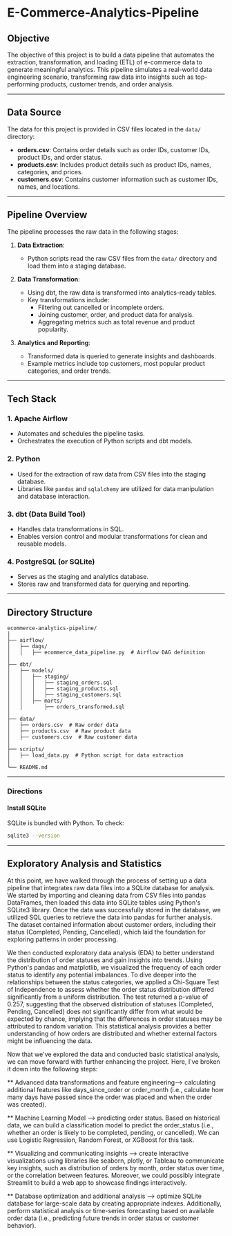 # E-Commerce-Analytics-Pipeline


## Objective
The objective of this project is to build a data pipeline that automates the extraction, transformation, and loading (ETL) of e-commerce data to generate meaningful analytics. This pipeline simulates a real-world data engineering scenario, transforming raw data into insights such as top-performing products, customer trends, and order analysis.

---

## Data Source
The data for this project is provided in CSV files located in the `data/` directory:
- **orders.csv**: Contains order details such as order IDs, customer IDs, product IDs, and order status.
- **products.csv**: Includes product details such as product IDs, names, categories, and prices.
- **customers.csv**: Contains customer information such as customer IDs, names, and locations.

---

## Pipeline Overview
The pipeline processes the raw data in the following stages:

1. **Data Extraction**:  
   - Python scripts read the raw CSV files from the `data/` directory and load them into a staging database.

2. **Data Transformation**:  
   - Using dbt, the raw data is transformed into analytics-ready tables.  
   - Key transformations include:
     - Filtering out cancelled or incomplete orders.
     - Joining customer, order, and product data for analysis.
     - Aggregating metrics such as total revenue and product popularity.

3. **Analytics and Reporting**:  
   - Transformed data is queried to generate insights and dashboards.
   - Example metrics include top customers, most popular product categories, and order trends.

---

## Tech Stack

### 1. Apache Airflow  
- Automates and schedules the pipeline tasks.  
- Orchestrates the execution of Python scripts and dbt models.

### 2. Python  
- Used for the extraction of raw data from CSV files into the staging database.  
- Libraries like `pandas` and `sqlalchemy` are utilized for data manipulation and database interaction.

### 3. dbt (Data Build Tool)  
- Handles data transformations in SQL.  
- Enables version control and modular transformations for clean and reusable models.

### 4. PostgreSQL (or SQLite)  
- Serves as the staging and analytics database.  
- Stores raw and transformed data for querying and reporting.

---

## Directory Structure

```plaintext
ecommerce-analytics-pipeline/
│
├── airflow/
│   ├── dags/
│   │   ├── ecommerce_data_pipeline.py  # Airflow DAG definition
│
├── dbt/
│   ├── models/
│   │   ├── staging/
│   │   │   ├── staging_orders.sql
│   │   │   ├── staging_products.sql
│   │   │   ├── staging_customers.sql
│   │   ├── marts/
│   │       ├── orders_transformed.sql
│
├── data/
│   ├── orders.csv  # Raw order data
│   ├── products.csv  # Raw product data
│   ├── customers.csv  # Raw customer data
│
├── scripts/
│   ├── load_data.py  # Python script for data extraction
│
└── README.md
```

---

### Directions

#### Install SQLite

SQLite is bundled with Python. To check:

```bash
sqlite3 --version
```

--- 
## Exploratory Analysis and Statistics

At this point, we have walked through the process of setting up a data pipeline that integrates raw data files into a SQLite database for analysis. We started by importing and cleaning data from CSV files into pandas DataFrames, then loaded this data into SQLite tables using Python's SQLite3 library. Once the data was successfully stored in the database, we utilized SQL queries to retrieve the data into pandas for further analysis. The dataset contained information about customer orders, including their status (Completed, Pending, Cancelled), which laid the foundation for exploring patterns in order processing.

We then conducted exploratory data analysis (EDA) to better understand the distribution of order statuses and gain insights into trends. Using Python's pandas and matplotlib, we visualized the frequency of each order status to identify any potential imbalances. To dive deeper into the relationships between the status categories, we applied a Chi-Square Test of Independence to assess whether the order status distribution differed significantly from a uniform distribution. The test returned a p-value of 0.257, suggesting that the observed distribution of statuses (Completed, Pending, Cancelled) does not significantly differ from what would be expected by chance, implying that the differences in order statuses may be attributed to random variation. This statistical analysis provides a better understanding of how orders are distributed and whether external factors might be influencing the data.

Now that we've explored the data and conducted basic statistical analysis, we can move forward with further enhancing the project. Here, I've broken it down into the following steps:

** Advanced data transformations and feature engineering--> calculating additional features like days_since_order or order_month (i.e., calculate how many days have passed since the order was placed and when the order was created). 

** Machine Learning Model --> predicting order status. Based on historical data, we can build a classification model to predict the order_status (i.e., whether an order is likely to be completed, pending, or cancelled). We can use Logistic Regression, Random Forest, or XGBoost for this task.

** Visualizing and communicating insights --> create interactive visualizations using libraries like seaborn, plotly, or Tableau to communicate key insights, such as distribution of orders by month, order status over time, or the correlation between features. Moreover, we could possibly integrate Streamlit to build a web app to showcase findings interactively.

** Database optimization and additional analysis --> optimize SQLite database for large-scale data by creating appropriate indexes. Additionally, perform statistical analysis or time-series forecasting based on available order data (i.e., predicting future trends in order status or customer behavior). 

